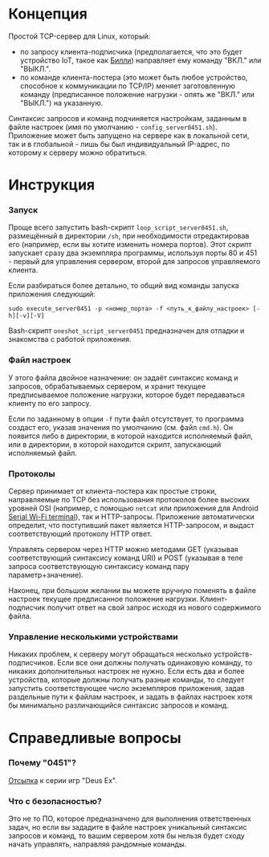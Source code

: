 # Концепция
Простой TCP-сервер для Linux, который:
- по запросу клиента-подписчика (предполагается, что это будет устройство IoT, такое как [Билли](https://github.com/ErlingSigurdson/Billy_the_Relay)) направляет ему команду "ВКЛ." или "ВЫКЛ.". 
- по команде клиента-постера (это может быть любое устройство, способное к коммуникации по TCP/IP) меняет заготовленную команду (предписанное положение нагрузки - опять же "ВКЛ." или "ВЫКЛ.") на указанную.

Синтаксис запросов и команд подчиняется настройкам, заданным в файле настроек (имя по умолчанию - `config_server0451.sh`). 
Приложение может быть запущено на сервере как в локальной сети, так и в глобальной - лишь бы был индивидуальный IP-адрес, по которому к серверу можно обратиться.

# Инструкция
### Запуск
Проще всего запустить bash-скрипт `loop_script_server0451.sh`, размещённый в директории `/sh`, при необходимости отредактировав его (например, если вы хотите изменить номера портов). Этот скрипт запускает сразу два экземпляра программы, используя порты 80 и 451 - первый для управления сервером, второй для запросов управляемого клиента.

Если разбираться более детально, то общий вид команды запуска приложения следующий:
```
sudo execute_server0451 -p <номер_порта> -f <путь_к_файлу_настроек> [-h][-v][-V] 
```
Bash-скрипт `oneshot_script_server0451` предназначен для отладки и знакомства с работой приложения.

### Файл настроек
У этого файла двойное назначение: он задаёт синтаксис команд и запросов, обрабатываемых сервером, и хранит текущее предписываемое положение нагрузки, которое будет передаваться клиенту по его запросу.

Если по заданному в опции `-f` пути файл отсутствует, то программа создаст его, указав значения по умолчанию (см. файл `cmd.h`). Он появится либо в директории, в которой находится исполняемый файл, или в директории, в которой находится скрипт, запускающий исполняемый файл.

### Протоколы
Сервер принимает от клиента-постера как простые строки, направляемые по TCP без использования протоколов более высоких уровней OSI (например, с помощью `netcat` или приложения для Android [Serial Wi-Fi terminal](https://serial-wifi-terminal.en.softonic.com/android)), так и HTTP-запросы. Приложение автоматически определит, что поступивший пакет является HTTP-запросом, и выдаст соответствующий протоколу HTTP ответ.

Управлять сервером через HTTP можно методами GET (указывая соответствующий синтаксису команд URI) и POST (указывая в теле запроса соответствующую синтаксису команд пару параметр+значение).

Наконец, при большом желании вы можете вручную поменять в файле настроек текущее предписанное положение нагрузки. Клиент-подписчик получит ответ на свой запрос исходя из нового содержимого файла.

### Управление несколькими устройствами
Никаких проблем, к серверу могут обращаться несколько устройств-подписчиков. Если все они должны получать одинаковую команду, то никаких дополнительных настроек не нужно. Если есть два и более устройства, которые должны получать разные команды, то следует запустить соответствующее число экземпляров приложения, задав раздельные пути к файлам настроек, и задать в файлах настроек хотя бы минимально различающийся синтаксис запросов и команд.

# Справедливые вопросы
### Почему "0451"?
[Отсылка](https://gamenewsblog.ru/articles/chto-oznachaet-kod-0451-v-igrah-deus-ex-prey-i-system-shock/) к серии игр "Deus Ex".

### Что с безопасностью?
Это не то ПО, которое предназначено для выполнения ответственных задач, но если вы зададите в файле настроек уникальный синтаксис запросов и команд, то вашим сервером хотя бы нельзя будет сходу начать управлять, направляя рандомные команды.
